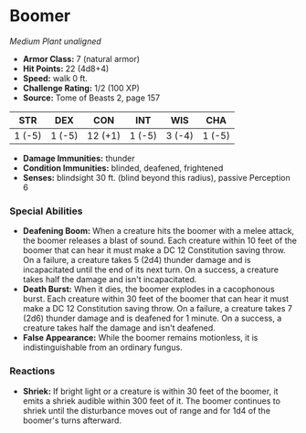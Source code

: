 # Boomer

*Medium* *Plant* *unaligned*

- **Armor Class:** 7 (natural armor)
- **Hit Points:** 22 (4d8+4)
- **Speed:** walk 0 ft.
- **Challenge Rating:** 1/2 (100 XP)
- **Source:** Tome of Beasts 2, page 157

| STR | DEX | CON | INT | WIS | CHA |
| --- | --- | --- | --- | --- | --- |
| 1 (-5) | 1 (-5) | 12 (+1) | 1 (-5) | 3 (-4) | 1 (-5) |

- **Damage Immunities:** thunder
- **Condition Immunities:** blinded, deafened, frightened
- **Senses:** blindsight 30 ft. (blind beyond this radius), passive Perception 6

### Special Abilities

- **Deafening Boom:** When a creature hits the boomer with a melee attack, the boomer releases a blast of sound. Each creature within 10 feet of the boomer that can hear it must make a DC 12 Constitution saving throw. On a failure, a creature takes 5 (2d4) thunder damage and is incapacitated until the end of its next turn. On a success, a creature takes half the damage and isn't incapacitated.
- **Death Burst:** When it dies, the boomer explodes in a cacophonous burst. Each creature within 30 feet of the boomer that can hear it must make a DC 12 Constitution saving throw. On a failure, a creature takes 7 (2d6) thunder damage and is deafened for 1 minute. On a success, a creature takes half the damage and isn't deafened.
- **False Appearance:** While the boomer remains motionless, it is indistinguishable from an ordinary fungus.

### Reactions

- **Shriek:** If bright light or a creature is within 30 feet of the boomer, it emits a shriek audible within 300 feet of it. The boomer continues to shriek until the disturbance moves out of range and for 1d4 of the boomer's turns afterward.


